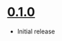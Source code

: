 # [0.1.0](https://github.com/gerencianet/gn-pix-sdk-php-exemplo/releases/tag/0.1.0)

- Initial release
